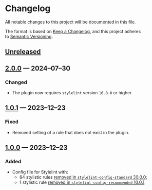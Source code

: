 <!-- markdownlint-disable MD024 -->
# Changelog

All notable changes to this project will be documented in this file.

The format is based on [Keep a Changelog](https://keepachangelog.com/en/1.1.0/), and this project adheres to [Semantic Versioning](https://semver.org/spec/v2.0.0.html).

## [Unreleased]

## [2.0.0] — 2024–07–30

### Changed

- The plugin now requires `stylelint` version `16.8.0` or higher.

## [1.0.1] — 2023–12–23

### Fixed

- Removed setting of a rule that does not exist in the plugin.

## [1.0.0] — 2023–12–23

### Added

- Config file for Stylelint with:
	- 64 stylistic rules [removed in `stylelint-config-standard` 30.0.0](https://github.com/stylelint/stylelint-config-standard/releases/tag/30.0.0);
	- 1 stylistic rule [removed in `stylelint-config-recommended` 10.0.1](https://github.com/stylelint/stylelint-config-recommended/releases/tag/10.0.1).

[Unreleased]: https://github.com/stylelint-stylistic/stylelint-config/compare/v2.0.0...HEAD
[2.0.0]: https://github.com/stylelint-stylistic/stylelint-config/compare/v1.0.1...v2.0.0
[1.0.1]: https://github.com/stylelint-stylistic/stylelint-config/compare/v1.0.0...v1.0.1
[1.0.0]: https://github.com/stylelint-stylistic/stylelint-config/releases/tag/v1.0.0
